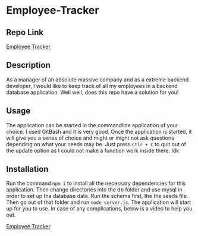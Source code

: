 # Employee-Tracker

## Repo Link

[Employee Tracker](https://github.com/sikandersultan/Employee-Tracker)

## Description 

As a manager of an absolute massive company and as a extreme backend developer, I would like to keep track of all my employees in a backend database application. Well well, does this repo have a solution for you!

## Usage

The application can be started in the commandline application of your choice. I used GitBash and it is very good. Once the application is started, it will give you a series of choice and might or might not ask questions depending on what your needs may be. Just press `Ctlr + C` to quit out of the update option as I could not make a function work inside there. Idk


## Installation

Run the command `npm i` to install all the necessary dependencies for this application. Then change directories into the db folder and use mysql in order to set up tha database data. Run the schema first, the the seeds file. Then go out of that folder and run `node server.js`. The application will start up for you to use. In case of any complications, below is a video to help you out. 

[Employee Tracker](https://www.youtube.com/watch?v=adzzbS9LZhA)





